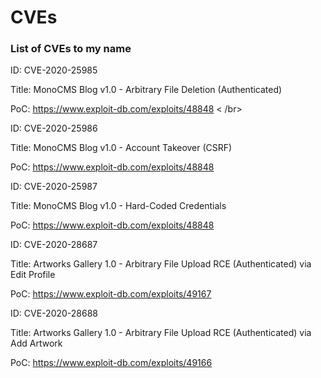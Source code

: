 # CVEs
### List of CVEs to my name





ID: CVE-2020-25985

Title: MonoCMS Blog v1.0 - Arbitrary File Deletion (Authenticated)

PoC: https://www.exploit-db.com/exploits/48848 < /br>




ID: CVE-2020-25986

Title: MonoCMS Blog v1.0 - Account Takeover (CSRF)

PoC: https://www.exploit-db.com/exploits/48848




ID: CVE-2020-25987

Title: MonoCMS Blog v1.0 - Hard-Coded Credentials

PoC: https://www.exploit-db.com/exploits/48848



ID: CVE-2020-28687

Title: Artworks Gallery 1.0 - Arbitrary File Upload RCE (Authenticated) via Edit Profile

PoC: https://www.exploit-db.com/exploits/49167



ID: CVE-2020-28688

Title: Artworks Gallery 1.0 - Arbitrary File Upload RCE (Authenticated) via Add Artwork

PoC: https://www.exploit-db.com/exploits/49166
